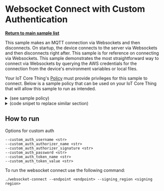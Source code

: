 # Websocket Connect with Custom Authentication

[**Return to main sample list**](../../README.md)

This sample makes an MQTT connection via Websockets and then disconnects. On startup, the device connects to the server via Websockets and then disconnects right after. This sample is for reference on connecting via Websockets. This sample demonstrates the most straightforward way to connect via Websockets by querying the AWS credentials for the connection from the device's environment variables or local files.

Your IoT Core Thing's [Policy](https://docs.aws.amazon.com/iot/latest/developerguide/iot-policies.html) must provide privileges for this sample to connect. Below is a sample policy that can be used on your IoT Core Thing that will allow this sample to run as intended.

<details>
<summary>(see sample policy)</summary>
<pre>
{
  "Version": "2012-10-17",
  "Statement": [
    {
      "Effect": "Allow",
      "Action": [
        "iot:Connect"
      ],
      "Resource": [
        "arn:aws:iot:<b>region</b>:<b>account</b>:client/test-*"
      ]
    }
  ]
}
</pre>


Replace with the following with the data from your AWS account:
* `<region>`: The AWS IoT Core region where you created your AWS IoT Core thing you wish to use with this sample. For example `us-east-1`.
* `<account>`: Your AWS IoT Core account ID. This is the set of numbers in the top right next to your AWS account name when using the AWS IoT Core website.

Note that in a real application, you may want to avoid the use of wildcards in your ClientID or use them selectively. Please follow best practices when working with AWS on production applications using the SDK. Also, for the purposes of this sample, please make sure your policy allows a client ID of `test-*` to connect or use `--client_id <client ID here>` to send the client ID your policy supports.

For this sample, using Websockets will attempt to fetch the AWS credentials to authorize the connection from your environment variables or local files. See the [authorizing direct AWS](https://docs.aws.amazon.com/iot/latest/developerguide/authorizing-direct-aws.html) page for documentation on how to get the AWS credentials, which then you can set to the `AWS_ACCESS_KEY_ID`, `AWS_SECRET_ACCESS_KEY`, and `AWS_SESSION_TOKEN` environment variables.

</details>

<details>
<summary> (code snipet to replace similar section)</summary>
<pre language="c++"> <code>
Utils::cmdData cmdData = Utils::parseSampleInputCustomAuthorizerConnect(argc, argv, &apiHandle);

// Create the MQTT builder and populate it with data from cmdData.
Aws::Iot::MqttClient client;

Aws::Crt::Auth::CredentialsProviderChainDefaultConfig defaultConfig;

std::shared_ptr<Aws::Crt::Auth::ICredentialsProvider> provider =
    Aws::Crt::Auth::CredentialsProvider::CreateCredentialsProviderChainDefault(defaultConfig);

Aws::Iot::WebsocketConfig websocketConfig((cmdData.input_signingRegion), provider);

auto clientConfigBuilder = Aws::Iot::MqttClientConnectionConfigBuilder(websocketConfig);

clientConfigBuilder.WithEndpoint((cmdData.input_endpoint));

clientConfigBuilder.WithCustomAuthorizer(
    (cmdData.input_customAuthUsername),
    (cmdData.input_customAuthorizerName),
    (cmdData.input_customAuthorizerSignature),
    (cmdData.input_customAuthPassword),
    (cmdData.input_customTokenKeyName),
    (cmdData.input_customTokenValue));
</code><pre>
</details>

## How to run

Options for custom auth
```
--custom_auth_username <str>
--custom_auth_authorizer_name <str>
--custom_auth_authorizer_signature <str>
--custom_auth_password <str>
--custom_auth_token_name <str>
--custom_auth_token_value <str>
```

To run the websocket connect use the following command:

```
./websocket-connect --endpoint <endpoint> --signing_region <signing region>
```

